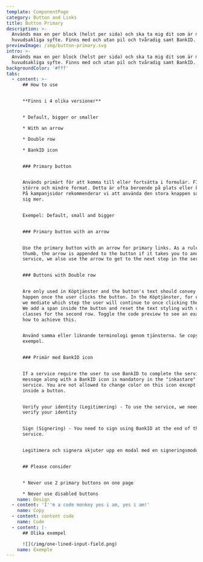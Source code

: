 ```yaml
---
template: ComponentPage
category: Button and Links
title: Button Primary
description: >-
  Används max en per block (helst per sida) och ska ta mig dit som är mitt
  huvudsakliga syfte. Finns med och utan pil och tvåradig samt BankID.
previewImage: /img/button-primary.svg
intro: >-
  Används max en per block (helst per sida) och ska ta mig dit som är mitt
  huvudsakliga syfte. Finns med och utan pil och tvåradig samt BankID.
backgroundColor: '#fff'
tabs:
  - content: >-
      ## How to use


      **Finns i 4 olika versioner**


      * Default, bigger or smaller

      * With an arrow

      * Double row

      * BankID icon


      ### Primary button


      Används primärt för att komma till eller fortsätta i formulär. FInns i ett
      större och mindre format. Detta är ofta beroende på plats eller kontext.
      På kampanjsidor rekommenderar vi att använda den stora knappen som tar för
      sig mer.


      Exempel: Default, small and bigger


      ### Primary button with an arrow


      Use the primary button with an arrow for primary links. As a rule of
      thumb, the arrow is appended to the button if it takes you to another
      service, we also use the arrow to get to the next step in the service.


      ### Buttons with Double row


      Are only used in Köptjänster and the button's text should convey what will
      happen once the user clicks the button. In the Köptjänster, for example,
      we mediate which step the user will continue to once clicking the button.
      We add a span inside the button and reset the text styling with utility
      classes for the second row. Toggle the code preview to see an example on
      how to achieve this.


      Använd samma eller liknande terminologi genom tjänsterna. Se copy för
      exempel.


      ### Primär med BankID icon


      If a service require the user to use BankID to complete the service, a
      message along with a BankID icon is mandatory in the "inkastare" to that
      service. You are not allowed to change color on this icon except to white
      inside a button.


      Verify your identity (Legitimering) - To use the service, we need to
      verify your identity


      Sign (Signering) - You need to sign using BankID at the end of the
      service.


      Legitimera och signera skjuter upp en modal med en signeringsmodul.


      ## Please consider


      * Never use 2 primary buttons on one page

      * Never use disabled buttons
    name: Design
  - content: 'I''m a code monkey yes i am, yes i am!'
    name: Copy
  - content: content code
    name: Code
  - content: |-
      ## Olika exempel

      ![](/img/one-lined-input-field.png)
    name: Exemple
---
```



